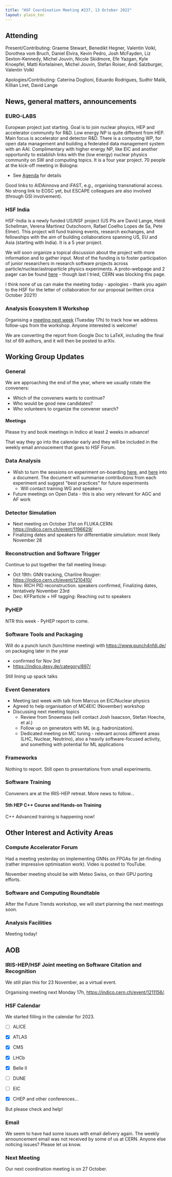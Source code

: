 ```yaml
---
title: "HSF Coordination Meeting #237, 13 October 2022"
layout: plain_toc
---
```


## Attending

Present/Contributing: Graeme Stewart, Benedikt Hegner, Valentin Volkl, Dorothea vom Bruch, Daniel Elvira, Kevin Pedro, Josh McFayden, Liz Sexton-Kennedy, Michel Jouvin, Nicole Skidmore, Efe Yazgan, Kyle Knoepfel, Matti Kortelainen, Michel Jouvin, Stefan Roiser, Andi Salzburger, Valentin Volkl

Apologies/Contributing: Caterina Doglioni, Eduardo Rodrigues, Sudhir Malik, Killian Liret, David Lange


## News, general matters, announcements

### EURO-LABS

European project just starting. Goal is to join nuclear phsyics, HEP and accelerator community for R&D. 
Low energy NP is quite different from HEP. Main focus is accelerator and detector R&D.
There is a computing WP, for open data management and building a federated data management system with an AAI. 
Complimentary with higher energy NP, like EIC and another opportunity to establish links with the (low energy) nuclear physics community on SW and computing topics.
It is a four year project. 70 people at the kick-off meeting in Bologna:

- See [Agenda](https://agenda.infn.it/event/32088/timetable/#20221004.detailed) for details

Good links to AIDAinnova and iFAST, e.g., organising transnational access. No strong link to EOSC yet, but ESCAPE colleagues are also involved (through GSI involvement).

### HSF India

HSF-India is a newly funded US/NSF project (US PIs are David Lange, Heidi Schellman, Verena Martinez Outschoorn, Rafael Coelho Lopes de Sa, Pete Elmer).  This project will fund training events, research exchanges, and fellowships with the aim of building collaborations spanning US, EU and Asia (starting with India). It is a 5 year project.

We will soon organize a topical discussion about the project with more information and to gather input. Most of the funding is to foster participation of junior researchers in research software projects across particle/nuclear/astroparticle physics experiments. A proto-webpage and 2 pager can be found [here](http://research-software-collaborations.org) - though last I tried, CERN was blocking this page.

I think none of us can make the meeting today - apologies - thank you again to the HSF for the letter of collaboration for our proposal (written circa October 2021!)

### Analysis Ecosystem II Workshop

Organising a [meeting next week](https://indico.cern.ch/event/1211302/) (Tuesday 17h) to track how we address follow-ups from the workshop. Anyone interested is welcome!

We are converting the report from Google Doc to LaTeX, including the final list of 69 authors, and it will then be posted to arXiv.

## Working Group Updates

### General

We are approaching the end of the year, where we usually rotate the conveners:

- Which of the conveners wants to continue?
- Who would be good new candidates?
- Who volunteers to organize the convener search?

#### Meetings

Please try and book meetings in Indico at least 2 weeks in advance!

That way they go into the calendar early and they will be included in the weekly email annoucement that goes to HSF Forum.

### Data Analysis

* Wish to turn the sessions on experiment on-boarding [here](https://indico.cern.ch/event/1175096/), and [here](https://indico.cern.ch/event/1175097/) into a document. The document will summarise contributions from each experiment and suggest "best practices" for future experiments
    * Will contact training WG and speakers
* Future meetings on Open Data - this is also very relevant for AGC and AF work

### Detector Simulation

- Next meeting on October 31st on FLUKA.CERN: <https://indico.cern.ch/event/1196629/>
- Finalizing dates and speakers for differentiable simulation: most likely November 28


### Reconstruction and Software Trigger

Continue to put together the fall meeting lineup:

- Oct 19th: GNN tracking, Charline Rougier: https://indico.cern.ch/event/1210410/
- Nov: RICH PID reconstruction. speakers confirmed, Finalizing dates, tentatively November 23rd
- Dec: KFParticle + HF tagging: Reaching out to speakers


### PyHEP

NTR this week - PyHEP report to come.


### Software Tools and Packaging
    
Will do a punch lunch (lunchtime meeting) with https://www.punch4nfdi.de/ on packaging later in the year
- confirmed for Nov 3rd
- https://indico.desy.de/category/897/

Still lining up spack talks



### Event Generators

- Meeting last week with talk from Marcus on EIC/Nuclear physics
- Agreed to help organisation of MC4EIC (November) workshop
- Discussing next meeting topics
    - Review from Snowmass (will contact Josh Isaacson, Stefan Hoeche, et al.)
    - Follow up on generators with ML (e.g. hadronization).
    - Dedicated meeting on MC tuning - relevant across different areas (LHC, Nuclear, Neutrino), also a heavily software-focused activity, and something with potential for ML applications


### Frameworks

Nothing to report.  Still open to presentations from small experiments.

### Software Training

Conveners are at the IRIS-HEP retreat. More news to follow...

#### 5th HEP C++ Course and Hands-on Training

C++ Advanced training is happening now!


## Other Interest and Activity Areas


### Compute Accelerator Forum

Had a meeting yesterday on implementing GNNs on FPGAs for jet-finding (rather impressive optimisation work). Video is posted to YouTube.

November meeting should be with Meteo Swiss, on their GPU porting efforts.

### Software and Computing Roundtable

After the Future Trends workshop, we will start planning the next meetings soon.

### Analysis Facilities

Meeting today!



## AOB

### IRIS-HEP/HSF Joint meeting on Software Citation and Recognition

We still plan this for 23 November, as a virtual event.

Organising meeting next Monday 17h, <https://indico.cern.ch/event/1211156/>.

### HSF Calendar

We started filling in the calendar for 2023.

- [ ] ALICE
- [x] ATLAS
- [x] CMS
- [x] LHCb
- [x] Belle II
- [ ] DUNE
- [ ] EIC

- [x] CHEP and other conferences...

But please check and help!

### Email

We seem to have had some issues with email delivery again. The weekly announcement email was not received by some of us at CERN. Anyone else noticing issues? Please let us know.

### Next Meeting

Our next coordination meeting is on 27 October.


